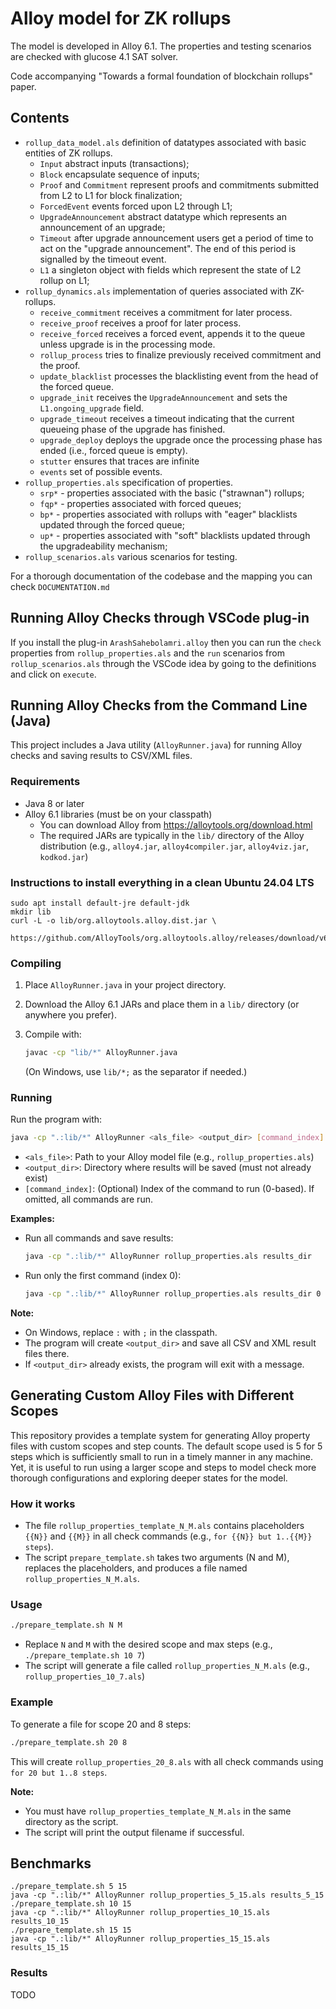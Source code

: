 # Alloy model for ZK rollups

The model is developed in Alloy 6.1. The properties and testing scenarios are checked with glucose 4.1 SAT solver.

Code accompanying "Towards a formal foundation of blockchain rollups" paper.
 
## Contents

* `rollup_data_model.als` definition of datatypes associated with basic entities of ZK rollups.
   - `Input` abstract inputs (transactions);
   - `Block` encapsulate sequence of inputs;
   - `Proof` and `Commitment` represent proofs and commitments submitted from L2 to L1 for block finalization;
   - `ForcedEvent` events forced upon L2 through L1;
   - `UpgradeAnnouncement` abstract datatype which represents an announcement of an upgrade;
   - `Timeout`  after upgrade announcement users get a period of time to act on the "upgrade announcement". The end of this period is signalled by the timeout event.
   - `L1` a singleton object with fields which represent the state of L2 rollup on L1;
* `rollup_dynamics.als` implementation of queries associated with ZK-rollups.
   - `receive_commitment` receives a commitment for later process.
   - `receive_proof` receives a proof for later process.
   - `receive_forced` receives a forced event, appends it to the queue unless upgrade is in the processing mode.
   - `rollup_process` tries to finalize previously received commitment and the proof.
   - `update_blacklist` processes the blacklisting event from the head of the forced queue.
   - `upgrade_init` receives the `UpgradeAnnouncement` and sets the `L1.ongoing_upgrade` field.
   - `upgrade_timeout` receives a timeout indicating that the current queueing phase of the upgrade has finished.
   - `upgrade_deploy` deploys the upgrade once the processing phase has ended (i.e., forced queue is empty).
   - `stutter`  ensures that traces are infinite
   - `events` set of possible events.
* `rollup_properties.als` specification of properties.
   - `srp*` - properties associated with the basic ("strawnan") rollups;
   - `fqp*` - properties associated with forced queues;
   - `bp*` - properties associated with rollups with "eager" blacklists updated through the forced queue;
   - `up*` - properties associated with "soft" blacklists updated through the upgradeability mechanism;
* `rollup_scenarios.als` various scenarios for testing.

For a thorough documentation of the codebase and the mapping you can check `DOCUMENTATION.md`

## Running Alloy Checks through VSCode plug-in

If you install the plug-in `ArashSahebolamri.alloy` then you can run the `check` properties from `rollup_properties.als` and the `run` scenarios from `rollup_scenarios.als` through the VSCode idea by going to the definitions and click on `execute`.

## Running Alloy Checks from the Command Line (Java)

This project includes a Java utility (`AlloyRunner.java`) for running Alloy checks and saving results to CSV/XML files.

### **Requirements**
- Java 8 or later
- Alloy 6.1 libraries (must be on your classpath)
  - You can download Alloy from https://alloytools.org/download.html
  - The required JARs are typically in the `lib/` directory of the Alloy distribution (e.g., `alloy4.jar`, `alloy4compiler.jar`, `alloy4viz.jar`, `kodkod.jar`)

### Instructions to install everything in a clean Ubuntu 24.04 LTS

```
sudo apt install default-jre default-jdk
mkdir lib
curl -L -o lib/org.alloytools.alloy.dist.jar \
  https://github.com/AlloyTools/org.alloytools.alloy/releases/download/v6.2.0/org.alloytools.alloy.dist.jar
```

### **Compiling**

1. Place `AlloyRunner.java` in your project directory.
2. Download the Alloy 6.1 JARs and place them in a `lib/` directory (or anywhere you prefer).
3. Compile with:
   
   ```sh
   javac -cp "lib/*" AlloyRunner.java
   ```
   (On Windows, use `lib/*;` as the separator if needed.)

### **Running**

Run the program with:

```sh
java -cp ".:lib/*" AlloyRunner <als_file> <output_dir> [command_index]
```
- `<als_file>`: Path to your Alloy model file (e.g., `rollup_properties.als`)
- `<output_dir>`: Directory where results will be saved (must not already exist)
- `[command_index]`: (Optional) Index of the command to run (0-based). If omitted, all commands are run.

**Examples:**

- Run all commands and save results:
  ```sh
  java -cp ".:lib/*" AlloyRunner rollup_properties.als results_dir
  ```
- Run only the first command (index 0):
  ```sh
  java -cp ".:lib/*" AlloyRunner rollup_properties.als results_dir 0
  ```

**Note:**
- On Windows, replace `:` with `;` in the classpath.
- The program will create `<output_dir>` and save all CSV and XML result files there.
- If `<output_dir>` already exists, the program will exit with a message.

## Generating Custom Alloy Files with Different Scopes

This repository provides a template system for generating Alloy property files with custom scopes and step counts.
The default scope used is 5 for 5 steps which is sufficiently small to run in a timely manner in any machine. 
Yet, it is useful to run using a larger scope and steps to model check more thorough configurations and exploring deeper states for the model.

### **How it works**
- The file `rollup_properties_template_N_M.als` contains placeholders `{{N}}` and `{{M}}` in all check commands (e.g., `for {{N}} but 1..{{M}} steps`).
- The script `prepare_template.sh` takes two arguments (N and M), replaces the placeholders, and produces a file named `rollup_properties_N_M.als`.

### **Usage**

```sh
./prepare_template.sh N M
```
- Replace `N` and `M` with the desired scope and max steps (e.g., `./prepare_template.sh 10 7`)
- The script will generate a file called `rollup_properties_N_M.als` (e.g., `rollup_properties_10_7.als`)

### **Example**

To generate a file for scope 20 and 8 steps:

```sh
./prepare_template.sh 20 8
```

This will create `rollup_properties_20_8.als` with all check commands using `for 20 but 1..8 steps`.

**Note:**
- You must have `rollup_properties_template_N_M.als` in the same directory as the script.
- The script will print the output filename if successful.

## Benchmarks

```
./prepare_template.sh 5 15
java -cp ".:lib/*" AlloyRunner rollup_properties_5_15.als results_5_15
./prepare_template.sh 10 15
java -cp ".:lib/*" AlloyRunner rollup_properties_10_15.als results_10_15
./prepare_template.sh 15 15
java -cp ".:lib/*" AlloyRunner rollup_properties_15_15.als results_15_15
```

### Results

TODO